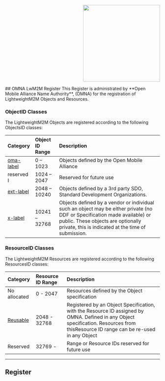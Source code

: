<p align="right">
	<img src="http://openmobilealliance.org/wp-content/uploads/2012/11/LOGO_OMA_Large.jpg" width="250">
</p>
## OMNA LwM2M Register
This Register is administrated by **Open Mobile Alliance Name Authority**, (OMNA) for the registration of LightweightM2M Objects and Resources.

### ObjectID Classes

The LightweightM2M Objects are registered according to the following ObjectsID classes:

Category          | Object ID Range      |Description 
:-----------------| :--------------------| :-----------------------------------------------------
[oma-label](#oma-label)         | 0 – 1023             | Objects defined by the Open Mobile Alliance 
reserved I        | 1024 – 2047          | Reserved for future use 
[ext-label](#ext-label---objects-produced-by-3rd-party-sdos)         | 2048 – 10240         | Objects defined by a 3rd party SDO, Standard Development Organizations. 
[x-label](#x-label---objects-defined-by-vendors-or-individuals)           | 10241 – 32768        | Objects defined by a vendor or individual such an object may be either private (no DDF or Specification made available) or public. These objects are optionally private, this is indicated at the time of submission. 

### ResourceID Classes

The LightweightM2M Resources are registered according to the following ResourcesID classes:

Category          | Resource ID Range      |Description 
:-----------------| :----------------------| :-----------------------------------------------------
No allocated      | 0 - 2047               | Resources defined by the Object specification
[Reusable](#re-usable-resource-id-assigned-by-omna)| 2048 - 32768           | Registered by an Object Specification, with the Resource ID assigned by OMNA. Defined in any Object specification. Resources from thisResource ID range can be re-used in any Object
Reserved          | 32769 -                | Range or Resource IDs reserved for future use

***

## Register

